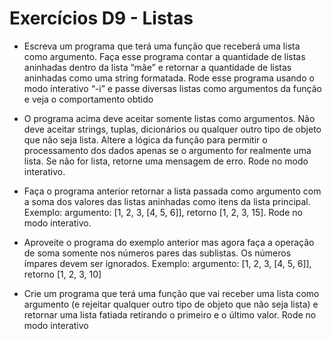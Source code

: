 # Exercícios D9 - Listas

- Escreva um programa que terá uma função que receberá uma lista como argumento. Faça esse programa contar a quantidade de listas aninhadas dentro da lista “mãe” e retornar a quantidade de listas aninhadas como uma string formatada. Rode esse programa usando o modo interativo “-i” e passe diversas listas como argumentos da função e veja o comportamento obtido

- O programa acima deve aceitar somente listas como argumentos. Não deve aceitar strings, tuplas, dicionários ou qualquer outro tipo de objeto que não seja lista. Altere a lógica da função para permitir o processamento dos dados apenas se o argumento for realmente uma lista. Se não for lista, retorne uma mensagem de erro. Rode no modo interativo.

- Faça o programa anterior retornar a lista passada como argumento com a soma dos valores das listas aninhadas como itens da lista principal. Exemplo: argumento: [1, 2, 3, [4, 5, 6]], retorno [1, 2, 3, 15]. Rode no modo interativo.

- Aproveite o programa do exemplo anterior mas agora faça a operação de soma somente nos números pares das sublistas. Os números ímpares devem ser ignorados. Exemplo: argumento: [1, 2, 3, [4, 5, 6]], retorno [1, 2, 3, 10]

- Crie um programa que terá uma função que vai receber uma lista como argumento (e rejeitar qualquer outro tipo de objeto que não seja lista) e retornar uma lista fatiada retirando o primeiro e o último valor. Rode no modo interativo
